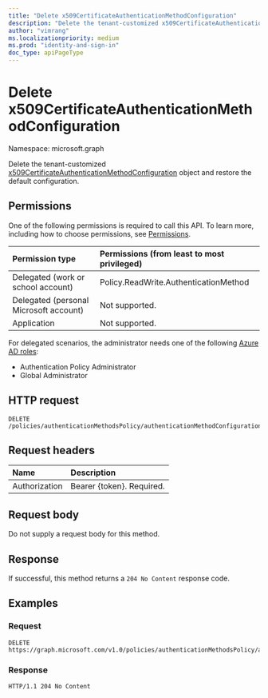 ```yaml
---
title: "Delete x509CertificateAuthenticationMethodConfiguration"
description: "Delete the tenant-customized x509CertificateAuthenticationMethodConfiguration object and restore the default configuration."
author: "vimrang"
ms.localizationpriority: medium
ms.prod: "identity-and-sign-in"
doc_type: apiPageType
---
```


# Delete x509CertificateAuthenticationMethodConfiguration
Namespace: microsoft.graph

Delete the tenant-customized [x509CertificateAuthenticationMethodConfiguration](../resources/x509certificateauthenticationmethodconfiguration.md) object and restore the default configuration.

## Permissions
One of the following permissions is required to call this API. To learn more, including how to choose permissions, see [Permissions](/graph/permissions-reference).

|Permission type|Permissions (from least to most privileged)|
|:---|:---|
|Delegated (work or school account)|Policy.ReadWrite.AuthenticationMethod|
|Delegated (personal Microsoft account)|Not supported.|
|Application|Not supported.|

For delegated scenarios, the administrator needs one of the following [Azure AD roles](/azure/active-directory/users-groups-roles/directory-assign-admin-roles#available-roles):

* Authentication Policy Administrator
* Global Administrator

## HTTP request

<!-- {
  "blockType": "ignored"
}
-->
``` http
DELETE /policies/authenticationMethodsPolicy/authenticationMethodConfigurations/x509Certificate
```

## Request headers
|Name|Description|
|:---|:---|
|Authorization|Bearer {token}. Required.|

## Request body
Do not supply a request body for this method.

## Response

If successful, this method returns a `204 No Content` response code.

## Examples

### Request
<!-- {
  "blockType": "request",
  "name": "delete_x509certificateauthenticationmethodconfiguration"
}
-->
``` http
DELETE https://graph.microsoft.com/v1.0/policies/authenticationMethodsPolicy/authenticationMethodConfigurations/x509Certificate
```

### Response
<!-- {
  "blockType": "response"
}
-->
``` http
HTTP/1.1 204 No Content
```

